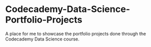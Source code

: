 # Codecademy-Data-Science-Portfolio-Projects

A place for me to showcase the portfolio projects done through the Codecademy Data Science course.
